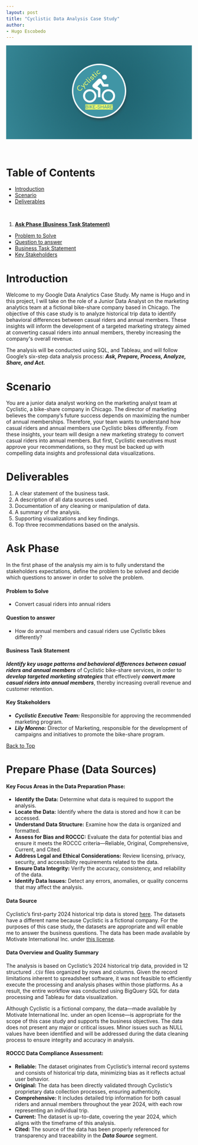 ```yaml
---
layout: post
title: "Cyclistic Data Analysis Case Study"
author:
- Hugo Escobedo
---
```


![Bannner](/assets/cyclistic-logo.png)

<br> 

# Table of Contents
- [Introduction](#introduction)
- [Scenario](#scenario)
- [Deliverables](#deliverables)
<br>

1. **[Ask Phase (Business Task Statement)](#ask-phase)**
- [Problem to Solve](#problem-to-solve)
- [Question to answer](#question-to-answer)
- [Business Task Statement](#business-task-statement)
- [Key Stakeholders](#key-stakeholders)

# Introduction

Welcome to my Google Data Analytics Case Study.
My name is Hugo and in this project, I will take on the role of a Junior Data Analyst on the marketing analytics team at a fictional bike-share company based in Chicago. The objective of this case study is to analyze historical trip data to identify behavioral differences between casual riders and annual members. These insights will inform the development of a targeted marketing strategy aimed at converting casual riders into annual members, thereby increasing the company's overall revenue.

The analysis will be conducted using SQL, and Tableau, and will follow Google’s six-step data analysis process: ***Ask, Prepare, Process, Analyze, Share, and Act.***

# Scenario

You are a junior data analyst working on the marketing analyst team at Cyclistic, a bike-share company in Chicago. The director of marketing believes the company’s future success depends on maximizing the number of annual memberships. Therefore, your team wants to understand how casual riders and annual members use Cyclistic bikes differently. From these insights, your team will design a new marketing strategy to convert casual riders into annual members. But first, Cyclistic executives must approve your recommendations, so they must be backed up with compelling data insights and professional data visualizations.

# Deliverables

1. A clear statement of the business task.
2. A description of all data sources used.
3. Documentation of any cleaning or manipulation of data.
4. A summary of the analysis.
5. Supporting visualizations and key findings.
6. Top three recommendations based on the analysis.

# Ask Phase

In the first phase of the analysis my aim is to fully understand the stakeholders expectations, define the problem to be solved and decide which questions to answer in order to solve the problem.

#### Problem to Solve

- Convert casual riders into annual riders

#### Question to answer

- How do annual members and casual riders use Cyclistic bikes differently?

#### Business Task Statement

***Identify key usage patterns and behavioral differences between casual riders and annual members*** of Cyclistic bike-share services, in order to ***develop targeted marketing strategies*** that effectively ***convert more casual riders into annual members***, thereby increasing overall revenue and customer retention.

#### Key Stakeholders

- ***Cyclistic Executive Team:*** Responsible for approving the recommended marketing program.
- ***Lily Moreno:*** Director of Marketing, responsible for the development of campaigns and initiatives to promote the bike-share program.

[Back to Top](#table-of-contents)

# Prepare Phase (Data Sources)

#### Key Focus Areas in the Data Preparation Phase:

- **Identify the Data:** Determine what data is required to support the analysis.
- **Locate the Data:** Identify where the data is stored and how it can be accessed.
- **Understand Data Structure:** Examine how the data is organized and formatted.
- **Assess for Bias and ROCCC:** Evaluate the data for potential bias and ensure it meets the ROCCC criteria—Reliable, Original, Comprehensive, Current, and Cited.
- **Address Legal and Ethical Considerations:** Review licensing, privacy, security, and accessibility requirements related to the data.
- **Ensure Data Integrity:** Verify the accuracy, consistency, and reliability of the data.
- **Identify Data Issues:** Detect any errors, anomalies, or quality concerns that may affect the analysis.

#### Data Source

Cyclistic’s first-party 2024 historical trip data is stored [here](https://divvy-tripdata.s3.amazonaws.com/index.html). The datasets have a different name because Cyclistic is a fictional company. For the purposes of this case study, the datasets are appropriate and will enable me to answer the business questions. The data has been made available by Motivate International Inc. under [this license](https://divvybikes.com/data-license-agreement).

#### Data Overview and Quality Summary

The analysis is based on Cyclistic’s 2024 historical trip data, provided in 12 structured `.CSV` files organized by rows and columns. Given the record limitations inherent to spreadsheet software, it was not feasible to efficiently execute the processing and analysis phases within those platforms. As a result, the entire workflow was conducted using BigQuery SQL for data processing and Tableau for data visualization.

Although Cyclistic is a fictional company, the data—made available by Motivate International Inc. under an open license—is appropriate for the scope of this case study and supports the business objectives. The data does not present any major or critical issues. Minor issues such as NULL values have been identified and will be addressed during the data cleaning process to ensure integrity and accuracy in analysis.

#### ROCCC Data Compliance Assessment:

- **Reliable:** The dataset originates from Cyclistic’s internal record systems and consists of historical trip data, minimizing bias as it reflects actual user behavior.
- **Original:** The data has been directly validated through Cyclistic’s proprietary data collection processes, ensuring authenticity.
- **Comprehensive:** It includes detailed trip information for both casual riders and annual members throughout the year 2024, with each row representing an individual trip.
- **Current:** The dataset is up-to-date, covering the year 2024, which aligns with the timeframe of this analysis.
- **Cited:** The source of the data has been properly referenced for transparency and traceability in the _**Data Source**_ segment.
